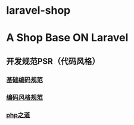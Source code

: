 # laravel-shop
# A Shop Base ON Laravel
## 开发规范PSR（代码风格）
### [基础编码规范](https://phphub.org/topics/2078)  
### [编码风格规范](https://phphub.org/topics/2079)
### [php之道](http://laravel-china.github.io/php-the-right-way/)


